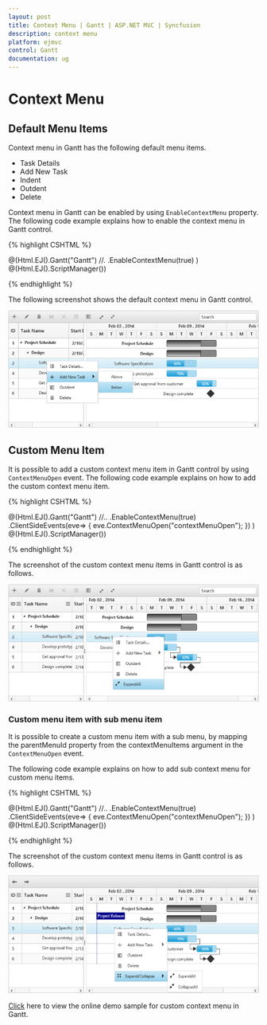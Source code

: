 ```yaml
---
layout: post
title: Context Menu | Gantt | ASP.NET MVC | Syncfusion
description: context menu
platform: ejmvc
control: Gantt
documentation: ug
---
```


# Context Menu

## Default Menu Items

Context menu in Gantt has the following default menu items.

* Task Details
* Add New Task
* Indent
* Outdent
* Delete

Context menu in Gantt can be enabled by using `EnableContextMenu` property.
The following code example explains how to enable the context menu in Gantt control.

{% highlight CSHTML %}

@(Html.EJ().Gantt("Gantt")
    //.
    .EnableContextMenu(true)
    )
@(Html.EJ().ScriptManager())

{% endhighlight %}

The following screenshot shows the default context menu in Gantt control.

![](Context-Menu_images/Context-Menu_img1.png)

## Custom Menu Item

It is possible to add a custom context menu item in Gantt control by using `ContextMenuOpen` event. The following code example explains on how to add the custom context menu item.

{% highlight CSHTML %}

@(Html.EJ().Gantt("Gantt")
    //..
    .EnableContextMenu(true)
    .ClientSideEvents(eve=>
        {
            eve.ContextMenuOpen("contextMenuOpen");
        })
    )
@(Html.EJ().ScriptManager()) 
<script type="text/javascript">
     function contextMenuOpen(args) {
            args.contextMenuItems.push({
                headerText: "Expand/Collapse",
                menuId: "expand",
                iconPath: "url(Expand-02-WF.png)",
                eventHandler: function () {
                    //event handler for custom menu items
                }
            })
        }
</script>

{% endhighlight %}

The screenshot of the custom context menu items in Gantt control is as follows.

![](Context-Menu_images/Context-Menu_img2.png)

### Custom menu item with sub menu item

It is possible to create a custom menu item with a sub menu, by mapping the parentMenuId property from the contextMenuItems argument in the `ContextMenuOpen` event.

The following code example explains on how to add sub context menu for custom menu items.

{% highlight CSHTML %}

@(Html.EJ().Gantt("Gantt")
    //..
    .EnableContextMenu(true)
    .ClientSideEvents(eve=>
            {
                    eve.ContextMenuOpen("contextMenuOpen");
            })
    )
@(Html.EJ().ScriptManager()) 
 <script type="text/javascript">
           args.contextMenuItems.push({
                headerText: "Expand/Collapse",
                menuId: "expand",
                iconPath: "url(Navigation-Up-02-WF.png)",
                eventHandler: function () {
                    //event handler for custom menu items
                }
            });

            args.contextMenuItems.push({
                headerText: "ExpandAll",
                menuId: "expandAll",
                parentMenuId: "expand",
                iconPath: "url(Expand-02-WF.png)",
                eventHandler: function () {
                    //event handler for custom menu items
                }
            });

            args.contextMenuItems.push({
                headerText: "CollapseAll",
                menuId: "collapseAll",
                parentMenuId: "expand",
                iconPath: "url(shrink2.png)",
                eventHandler: function () {
                    //event handler for custom menu items
                }
            });
	}
</script>

{% endhighlight %}

The screenshot of the custom context menu items in Gantt control is as follows.

![](Context-Menu_images/Context-Menu_img3.png)

[Click](https://ej2.syncfusion.com/home/aspnetmvc.html#platform) here to view the online demo sample for custom context menu in Gantt.
